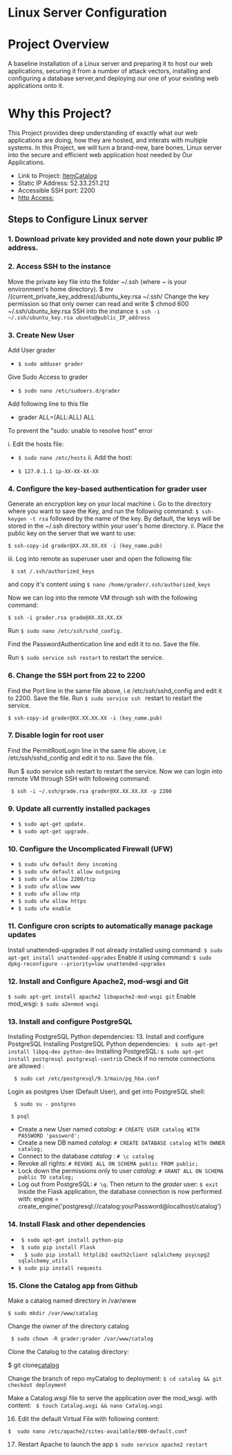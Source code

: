 # Linux Server Configuration

# Project Overview
A baseline installation of a Linux server and preparing it to host our web applications, securing it from a number of 
attack vectors, installing and configuring a database server,and deploying our one of your existing web applications onto it.

# Why this Project?
This Project provides deep understanding of exactly what our web applications are doing, how they are hosted, and interats with multiple systems. In this Project, we will turn a brand-new, bare bones, Linux server into the secure and efficient web application host needed by Our Applications.

- Link to Project: [ItemCatalog](https://catalog.52.33.251.212.xip.io/catalog/showcatalog)
- Static IP Address: 52.33.251.212
- Accessible SSH port: 2200
- [http Access:](http://52.33.251.212/)

## Steps to Configure Linux server

### 1. Download private key provided and note down your public IP address.
 
### 2. Access SSH to the instance
 
 Move the private key file into the folder ~/.ssh (where ~ is your environment's home directory).
  $ mv /(current_private_key_address)/ubuntu_key.rsa ~/.ssh/
Change the key permission so that only owner can read and write
  $ chmod 600 ~/.ssh/ubuntu_key.rsa
SSH into the instance
  ```$ ssh -i ~/.ssh/ubuntu_key.rsa ubuntu@public_IP_address```
  
 ### 3. Create New User
  
  Add User grader
  
  - ```$ sudo adduser grader```
  
Give Sudo Access to grader

  - ```$ sudo nano /etc/sudoers.d/grader```
  
Add following line to this file
 - grader ALL=(ALL:ALL) ALL

To prevent the "sudo: unable to resolve host" error

i. Edit the hosts file:
- ```$ sudo nano /etc/hosts```
ii. Add the host:

- ```$ 127.0.1.1 ip-XX-XX-XX-XX```

### 4. Configure the key-based authentication for grader user

Generate an encryption key on your local machine
i. Go to the directory where you want to save the Key, and run the following command:
```$ ssh-keygen -t rsa```
followed by the name of the key. By default, the keys will be stored in the ~/.ssh directory within your user's 
  home directory.
  ii. Place the public key on the server that we want to use:
  
   ```$ ssh-copy-id grader@XX.XX.XX.XX -i (key_name.pub)```
   
iii. Log into remote as superuser user and open the following file:

``` $ cat /.ssh/authorized_keys```

  and copy it's content using ```$ nano /home/grader/.ssh/authorized_keys```
  
Now we can log into the remote VM through ssh with the following command:

``` $ ssh -i grader.rsa grade@XX.XX.XX.XX ```

Run ```$ sudo nano /etc/ssh/sshd_config.```

Find the PasswordAuthentication line and edit it to no.
Save the file.

Run ```$ sudo service ssh restart``` to restart the service.

### 6. Change the SSH port from 22 to 2200
Find the Port line in the same file above, i.e /etc/ssh/sshd_config and edit it to 2200.
Save the file.
Run ```$ sudo service ssh ``` restart to restart the service.

   ```$ ssh-copy-id grader@XX.XX.XX.XX -i (key_name.pub)```
   
###  7. Disable login for root user
Find the PermitRootLogin line in the same file above, i.e /etc/ssh/sshd_config and edit it to no.
Save the file.

Run $ sudo service ssh restart to restart the service.
Now we can login into remote VM through SSH with following command:

``` $ ssh -i ~/.ssh/grade.rsa grader@XX.XX.XX.XX -p 2200```

### 9. Update all currently installed packages
- ```$ sudo apt-get update.```
- ```$ sudo apt-get upgrade.```

### 10. Configure the Uncomplicated Firewall (UFW)
- ```$ sudo ufw default deny incoming```
- ```$ sudo ufw default allow outgoing```
- ```$ sudo ufw allow 2200/tcp```
- ```$ sudo ufw allow www```
- ```$ sudo ufw allow ntp```
- ```$ sudo ufw allow https```
- ```$ sudo ufw enable```

### 11. Configure cron scripts to automatically manage package updates

Install unattended-upgrades if not already installed using command:
 ```$ sudo apt-get install unattended-upgrades```
Enable it using command:
 ```$ sudo dpkg-reconfigure --priority=low unattended-upgrades```
 
### 12. Install and Configure Apache2, mod-wsgi and Git
 ```$ sudo apt-get install apache2 libapache2-mod-wsgi git```
Enable mod_wsgi:
 ```$ sudo a2enmod wsgi```
 
### 13. Install and configure PostgreSQL

 Installing PostgreSQL Python dependencies:
 13. Install and configure PostgreSQL
Installing PostgreSQL Python dependencies:
``` $ sudo apt-get install libpq-dev python-dev```
Installing PostgreSQL:
  ```$ sudo apt-get install postgresql postgresql-contrib```
Check if no remote connections are allowed :

```  $ sudo cat /etc/postgresql/9.3/main/pg_hba.conf```

Login as postgres User (Default User), and get into PostgreSQL shell:

```  $ sudo su - postgres```

``` $ psql```
 * Create a new User named *catalog*:  `# CREATE USER catalog WITH PASSWORD 'password';`
 * Create a new DB named *catalog*: `# CREATE DATABASE catalog WITH OWNER catalog;`
 * Connect to the database *catalog* : `# \c catalog`
 * Revoke all rights: `# REVOKE ALL ON SCHEMA public FROM public;`
 * Lock down the permissions only to user *catalog*: `# GRANT ALL ON SCHEMA public TO catalog;`
 * Log out from PostgreSQL: `# \q`. Then return to the *grader* user: `$ exit`
 Inside the Flask application, the database connection is now performed with:
 engine = create_engine('postgresql://catalog:yourPassword@localhost/catalog')
 
 ### 14. Install Flask and other dependencies
  - ``` $ sudo apt-get install python-pip```
  - ``` $ sudo pip install Flask```
  -  ```  $ sudo pip install httplib2 oauth2client sqlalchemy psycopg2 sqlalchemy_utils```
  -  ```$ sudo pip install requests```
  
###  15. Clone the Catalog app from Github
Make a catalog named directory in /var/www

  ```$ sudo mkdir /var/www/catalog```
  
Change the owner of the directory catalog

``` $ sudo chown -R grader:grader /var/www/catalog```

Clone the Catalog to the catalog directory:

 $ git clone[catalog](https://github.com/marcioinfo/catalog)

Change the branch of repo myCatalog to deployment:
 ```$ cd catalog && git checkout deployment```
 
 Make a Catalog.wsgi file to serve the application over the mod_wsgi. with content:
 ``` $ touch Catalog.wsgi && nano Catalog.wsgi``` 

 16. Edit the default Virtual File with following content:

  ```$  sudo nano /etc/apache2/sites-available/000-default.conf```

17. Restart Apache to launch the app
 ```$ sudo service apache2 restart```
